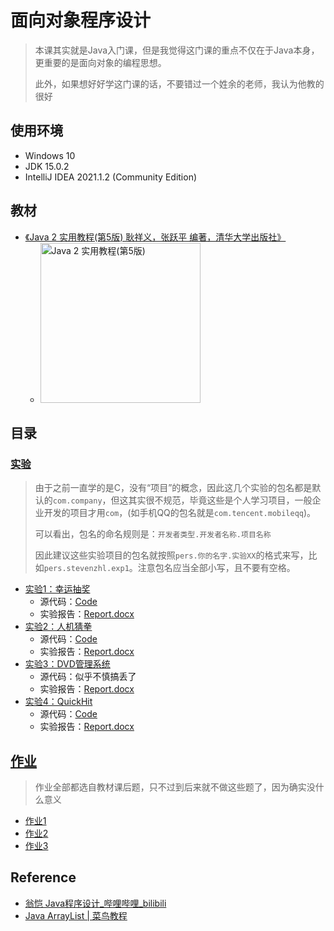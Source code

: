# 面向对象程序设计

> 本课其实就是Java入门课，但是我觉得这门课的重点不仅在于Java本身，更重要的是面向对象的编程思想。
>
> 此外，如果想好好学这门课的话，不要错过一个姓余的老师，我认为他教的很好

## 使用环境

* Windows 10
* JDK 15.0.2
* IntelliJ IDEA 2021.1.2 (Community Edition)

## 教材

* [《Java 2 实用教程(第5版) 耿祥义，张跃平 编著，清华大学出版社》](https://book.douban.com/subject/31100206/)
  * <img alt="Java 2 实用教程(第5版)" width=256 src="https://img1.doubanio.com/view/subject/l/public/s33645988.jpg">

## 目录

### [实验](./Experiments)

> 由于之前一直学的是C，没有“项目”的概念，因此这几个实验的包名都是默认的`com.company`，但这其实很不规范，毕竟这些是个人学习项目，一般企业开发的项目才用`com`，(如手机QQ的包名就是`com.tencent.mobileqq`)。
>
> 可以看出，包名的命名规则是：`开发者类型.开发者名称.项目名称`
>
> 因此建议这些实验项目的包名就按照`pers.你的名字.实验XX`的格式来写，比如`pers.stevenzhl.exp1`。注意包名应当全部小写，且不要有空格。

* [实验1：幸运抽奖](./Experiments/Exp1)
  * 源代码：[Code](./Experiments/Exp1/src)
  * 实验报告：[Report.docx](./Experiments/Exp1/Report.docx)
* [实验2：人机猜拳](./Experiments/Exp2)
  * 源代码：[Code](./Experiments/Exp2/src)
  * 实验报告：[Report.docx](./Experiments/Exp2/Report.docx)
* [实验3：DVD管理系统](./Experiments/Exp3)
  * 源代码：似乎不慎搞丢了
  * 实验报告：[Report.docx](./Experiments/Exp3/Report.docx)
* [实验4：QuickHit](./Experiments/Exp4)
  * 源代码：[Code](./Experiments/Exp4/src)
  * 实验报告：[Report.docx](./Experiments/Exp4/Report.docx)

## [作业](./Homework)

> 作业全部都选自教材课后题，只不过到后来就不做这些题了，因为确实没什么意义

* [作业1](./Homework/Hwk1.docx)
* [作业2](./Homework/Hwk2.docx)
* [作业3](./Homework/Hwk3.docx)

## Reference

* [翁恺 Java程序设计_哔哩哔哩_bilibili](https://www.bilibili.com/video/BV1DJ411B7cG)
* [Java ArrayList | 菜鸟教程](https://www.runoob.com/java/java-arraylist.html)
